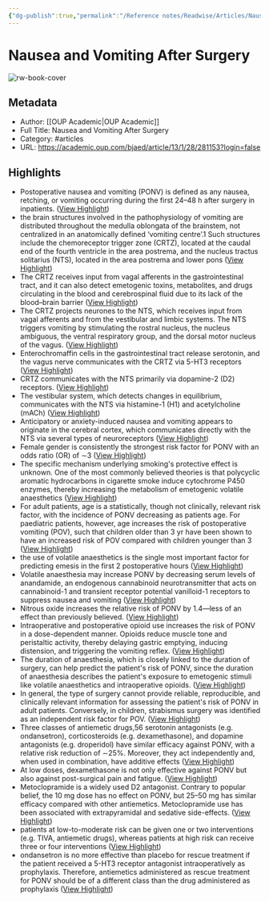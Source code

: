 ```yaml
---
{"dg-publish":true,"permalink":"/Reference notes/Readwise/Articles/Nausea and Vomiting After Surgery/"}
---
```


# Nausea and Vomiting After Surgery

![rw-book-cover](https://oup.silverchair-cdn.com/oup/backfile/Content_public/Journal/ceaccp/13/1/10.1093/bjaceaccp/mks046/2/m_mks04601.jpeg?Expires=1737814256&Signature=Jk-tr0sDxAo5o8WJ86eKY2SMAVcvkS~yxsxJ58gJYhwv8wVh~i4MYFhMKqj-TvgGOjMfqB2lOKYwB2Cd03fLzKie1SBch4LafUw6896y7AWdwQfSaCCL4Bu9h5Z8L5So39a1d22WVwkkFYTbfYSps1mlaJ3NODWjbgzt5PgaZvia8muRif2u6nxUf3YMXjJ4vvQHiuOVKTq7NbeHkcIo43Ts74BZnp5-M5aO5bqk1axkcYkzPWQ-Bw8ApU0GYdBAZb4-tASQRKNPyLDxs7dgVTOMPXGUvXpxPWgRqRgX-PGVwG-rO6FOaQnyTmneiXgNryPdlGZGOITrw16RmmLkCQ__&Key-Pair-Id=APKAIE5G5CRDK6RD3PGA)

## Metadata
- Author: [[OUP Academic\|OUP Academic]]
- Full Title: Nausea and Vomiting After Surgery
- Category: #articles
- URL: https://academic.oup.com/bjaed/article/13/1/28/281153?login=false

## Highlights
- Postoperative nausea and vomiting (PONV) is defined as any nausea, retching, or vomiting occurring during the first 24–48 h after surgery in inpatients. ([View Highlight](https://read.readwise.io/read/01grzkzxtcgf2xkevqf4c8388c))
- the brain structures involved in the pathophysiology of vomiting are distributed throughout the medulla oblongata of the brainstem, not centralized in an anatomically defined ‘vomiting centre’.1 Such structures include the chemoreceptor trigger zone (CRTZ), located at the caudal end of the fourth ventricle in the area postrema, and the nucleus tractus solitarius (NTS), located in the area postrema and lower pons ([View Highlight](https://read.readwise.io/read/01grzm3v7pp9qce631kvb2kyek))
- The CRTZ receives input from vagal afferents in the gastrointestinal tract, and it can also detect emetogenic toxins, metabolites, and drugs circulating in the blood and cerebrospinal fluid due to its lack of the blood–brain barrier ([View Highlight](https://read.readwise.io/read/01grzm5j1zadg53md6efh6wav7))
- The CRTZ projects neurones to the NTS, which receives input from vagal afferents and from the vestibular and limbic systems. The NTS triggers vomiting by stimulating the rostral nucleus, the nucleus ambiguous, the ventral respiratory group, and the dorsal motor nucleus of the vagus. ([View Highlight](https://read.readwise.io/read/01grzm7b8fnbg1qtkyshdw7dxv))
- Enterochromaffin cells in the gastrointestinal tract release serotonin, and the vagus nerve communicates with the CRTZ via 5-HT3 receptors ([View Highlight](https://read.readwise.io/read/01grzmaqbxey7f4ye184545qsb))
- CRTZ communicates with the NTS primarily via dopamine-2 (D2) receptors. ([View Highlight](https://read.readwise.io/read/01grzmbcr13dnp9gfne3r72zh2))
- The vestibular system, which detects changes in equilibrium, communicates with the NTS via histamine-1 (H1) and acetylcholine (mACh) ([View Highlight](https://read.readwise.io/read/01grzmca52mhh9d7jpnmqynw0s))
- Anticipatory or anxiety-induced nausea and vomiting appears to originate in the cerebral cortex, which communicates directly with the NTS via several types of neuroreceptors ([View Highlight](https://read.readwise.io/read/01grzmcv21gk6jnmtd5twcnz49))
- Female gender is consistently the strongest risk factor for PONV with an odds ratio (OR) of ∼3 ([View Highlight](https://read.readwise.io/read/01grzmhhvxgrnbdarkcbaqb4nz))
- The specific mechanism underlying smoking's protective effect is unknown. One of the most commonly believed theories is that polycyclic aromatic hydrocarbons in cigarette smoke induce cytochrome P450 enzymes, thereby increasing the metabolism of emetogenic volatile anaesthetics ([View Highlight](https://read.readwise.io/read/01grzmjehxaq4yzp59gewdrypr))
- For adult patients, age is a statistically, though not clinically, relevant risk factor, with the incidence of PONV decreasing as patients age. For paediatric patients, however, age increases the risk of postoperative vomiting (POV), such that children older than 3 yr have been shown to have an increased risk of POV compared with children younger than 3 ([View Highlight](https://read.readwise.io/read/01grzmkbktxf5gxwz2m5szrgfp))
- the use of volatile anaesthetics is the single most important factor for predicting emesis in the first 2 postoperative hours ([View Highlight](https://read.readwise.io/read/01grzmmxvsm7q6adgsqag2fn8a))
- Volatile anaesthesia may increase PONV by decreasing serum levels of anandamide, an endogenous cannabinoid neurotransmitter that acts on cannabinoid-1 and transient receptor potential vanilloid-1 receptors to suppress nausea and vomiting ([View Highlight](https://read.readwise.io/read/01grzmn3eb02brp570zhh1qbp2))
- Nitrous oxide increases the relative risk of PONV by 1.4—less of an effect than previously believed. ([View Highlight](https://read.readwise.io/read/01grzmnd1njjykrjtb9yvzv989))
- Intraoperative and postoperative opioid use increases the risk of PONV in a dose-dependent manner. Opioids reduce muscle tone and peristaltic activity, thereby delaying gastric emptying, inducing distension, and triggering the vomiting reflex. ([View Highlight](https://read.readwise.io/read/01grzmp1wevb2c26fwwnck4gbk))
- The duration of anaesthesia, which is closely linked to the duration of surgery, can help predict the patient's risk of PONV, since the duration of anaesthesia describes the patient's exposure to emetogenic stimuli like volatile anaesthetics and intraoperative opioids. ([View Highlight](https://read.readwise.io/read/01grzmpjay5x3yn629pryz8sby))
- In general, the type of surgery cannot provide reliable, reproducible, and clinically relevant information for assessing the patient's risk of PONV in adult patients. Conversely, in children, strabismus surgery was identified as an independent risk factor for POV. ([View Highlight](https://read.readwise.io/read/01grzmrz5yd113gw6z8c302ygx))
- Three classes of antiemetic drugs,56 serotonin antagonists (e.g. ondansetron), corticosteroids (e.g. dexamethasone), and dopamine antagonists (e.g. droperidol) have similar efficacy against PONV, with a relative risk reduction of ∼25%. Moreover, they act independently and, when used in combination, have additive effects ([View Highlight](https://read.readwise.io/read/01grzn2ra7p4k8ez2zx3jxa02g))
- At low doses, dexamethasone is not only effective against PONV but also against post-surgical pain and fatigue. ([View Highlight](https://read.readwise.io/read/01grzn5ndqkdrdzgdnmmntn6bp))
- Metoclopramide is a widely used D2 antagonist. Contrary to popular belief, the 10 mg dose has no effect on PONV, but 25–50 mg has similar efficacy compared with other antiemetics. Metoclopramide use has been associated with extrapyramidal and sedative side-effects. ([View Highlight](https://read.readwise.io/read/01grzn7qza8my7te303dmb03hc))
- patients at low-to-moderate risk can be given one or two interventions (e.g. TIVA, antiemetic drugs), whereas patients at high risk can receive three or four interventions ([View Highlight](https://read.readwise.io/read/01grzp0p6afj0y5rhgshcjkgq0))
- ondansetron is no more effective than placebo for rescue treatment if the patient received a 5-HT3 receptor antagonist intraoperatively as prophylaxis. Therefore, antiemetics administered as rescue treatment for PONV should be of a different class than the drug administered as prophylaxis ([View Highlight](https://read.readwise.io/read/01grzp2n8ynnz6f3qw71p6j39a))
